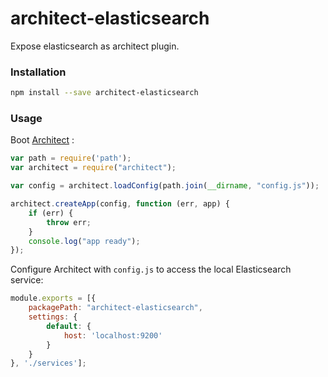 architect-elasticsearch
=================

Expose elasticsearch as architect plugin. 

### Installation

```sh
npm install --save architect-elasticsearch
```

### Usage

Boot [Architect](https://github.com/c9/architect) :

```js
var path = require('path');
var architect = require("architect");

var config = architect.loadConfig(path.join(__dirname, "config.js"));

architect.createApp(config, function (err, app) {
    if (err) {
        throw err;
    }
    console.log("app ready");
});
```

Configure Architect with `config.js` to access the local Elasticsearch service:

```js
module.exports = [{
    packagePath: "architect-elasticsearch",
    settings: {
        default: {
            host: 'localhost:9200'
        }
    }
}, './services'];
```